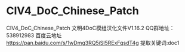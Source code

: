 # CIV4_DoC_Chinese_Patch
CIV4_DoC_Chinese_Patch  文明4DoC模组汉化文件V1.16.2
QQ群地址：538912983
百度云地址 https://pan.baidu.com/s/1wDmg3RQ5iSl5RExFqsdT4g 
提取关键词:doc1
